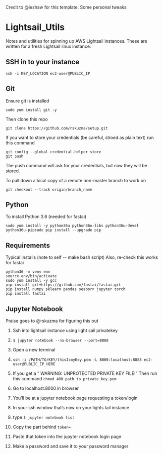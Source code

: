 Credit to @ieshaw for this template. Some personal tweaks



# Lightsail_Utils
Notes and utilities for spinning up AWS Lightsail instances. 
These are written for a fresh Lightsail linux instance.

## SSH in to your instance

```
ssh -i KEY_LOCATION ec2-user@PUBLIC_IP
```

## Git

Ensure git is installed

```
sudo yum install git -y
```

Then clone this repo

```
git clone https://github.com/rskuzma/setup.git
```

If you want to store your credentials (be careful, stroed as plain text) run this command

```
git config --global credential.helper store
git push 
```

The push command will ask for your credentials, but now they will be stored.

To pull down a local copy of a remote non-master branch to work on

```
git checkout --track origin/branch_name
```

## Python

To install Python 3.6 (needed for fastai)

```
sudo yum install -y python36u python36u-libs python36u-devel python36u-pipsudo pip install --upgrade pip
``` 

## Requirements

Typical installs (note to self -- make bash script)
Also, re-check this works for fastai

```
python36 -m venv env
source env/bin/activate
sudo yum install -y gcc
pip install git+https://github.com/fastai/fastai.git
pip install numpy sklearn pandas seaborn jupyter torch
pip install fastai
```




## Jupyter Notebook

Praise goes to @rskuzma for figuring this out

1. Ssh into lightsail instance using light sail privatekey 

2. `$ jupyter notebook --no-browser --port=8888 `

3. Open a new terminal 

4. `ssh -i /PATH/TO/KEY/thisIsmyKey.pem -L 8000:localhost:8888 ec2-user@PUBLIC_IP_HERE` 

5. If you get a “ WARNING: UNPROTECTED PRIVATE KEY FILE!” Then run this command `chmod 400 path_to_private_key.pem` 

6. Go to localhost:8000 in browser 

7. You’ll be at a jupyter notebook page requesting a token/login 

8. In your ssh window that’s now on your lights tail instance 

9. type `$ jupyter notebook list `

10. Copy the part behind `token=` 

11. Paste that token into the jupyter notebook login page 

12. Make a password and save it to your password manager 
